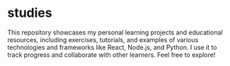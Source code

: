 # studies
This repository showcases my personal learning projects and educational resources, including exercises, tutorials, and examples of various technologies and frameworks like React, Node.js, and Python. I use it to track progress and collaborate with other learners. Feel free to explore!
